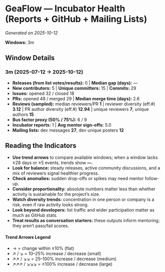 # GeaFlow — Incubator Health (Reports + GitHub + Mailing Lists)
_Generated on 2025-10-12_

**Windows:** 3m

## Window Details
### 3m  (2025-07-12 → 2025-10-12)
- **Releases (from list votes/results):** 0  |  **Median gap (days):** —
- **New contributors:** 5  |  **Unique committers:** 15  |  **Commits:** 29
- **Issues:** opened 32 / closed 18
- **PRs:** opened 48 / merged 29  |  **Median merge time (days):** 2.6
- **Reviews (sampled):** median reviewers/PR **1**  |  reviewer diversity (eff.#) **3.12**  |  PR author diversity (eff.#) **12.94**  |  unique reviewers **7**, unique authors **15**
- **Bus factor proxy (50% / 75%):** 6 / 9
- **Incubator reports:** 1  |  **Avg mentor sign-offs:** 5.0
- **Mailing lists:** dev messages **27**, dev unique posters **12**

## Reading the Indicators
- **Use trend arrows** to compare available windows; when a window lacks ≥28 days or ≥5 events, trends show **—**.
- **Look for balance:** steady releases, active community discussions, and a mix of reviewers signal healthier progress.
- **Check anomalies:** sudden drop-offs or spikes may need mentor follow-up.
- **Consider proportionality:** absolute numbers matter less than whether activity is sustainable for the project’s size.
- **Watch diversity trends:** concentration in one person or company is a risk, even if raw activity looks strong.
- **Look beyond developers:** list traffic and wider participation matter as much as GitHub stats.
- **Treat results as conversation starters:** these outputs inform mentoring; they aren’t pass/fail scores.

#### Trend Arrows Legend
- →  = change within ±10% (flat)
- ↗ / ↘ = 10–25% increase / decrease (small)
- ↗↗ / ↘↘ = 25–100% increase / decrease (medium)
- ↗↗↗ / ↘↘↘ = ≥100% increase / decrease (large)
